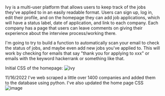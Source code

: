Ivy is a multi-user platform that allows users to keep track of the jobs they've applied to in an easily readable format. Users can sign up, log in, edit their profile, and on the homepage they can add job applications, which will have a status label, date of application, and link to each company.
Each company has a page that users can leave comments on giving their experience about the interview process/working there.


I'm going to try to build a function to automatically scan your email to check the status of jobs, and maybe even add new jobs you've applied to. This will work by checking for emails that say "thank you for applying to xxx" or emails with the keyword hackerrank or something like that.

Initial CSS of the homepage:
![ivy](https://user-images.githubusercontent.com/73012906/201748484-74e17269-4223-4ab4-a466-2aec0b4f5829.jpeg)


11/16/2022
I've web scraped a little over 1400 companies and added them to the database using python.
I've also updated the home page CSS
![image](https://user-images.githubusercontent.com/73012906/202124295-de817eec-ed1f-40bc-adf0-d5c281ac2706.png)






